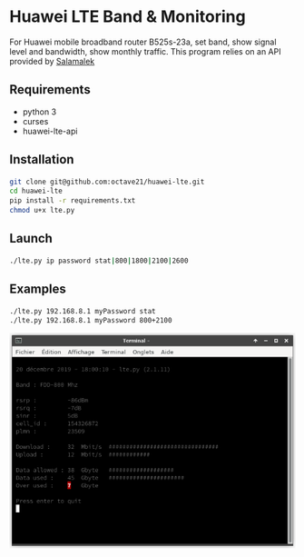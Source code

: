 # Huawei LTE Band & Monitoring

For Huawei mobile broadband router B525s-23a, set band, show signal level and bandwidth, show monthly traffic. 
This program relies on an API provided by [Salamalek](https://github.com/Salamek/huawei-lte-api)

## Requirements
* python 3
* curses
* huawei-lte-api

## Installation
```sh
git clone git@github.com:octave21/huawei-lte.git
cd huawei-lte
pip install -r requirements.txt
chmod u+x lte.py
```

## Launch
```sh
./lte.py ip password stat|800|1800|2100|2600
```

## Examples
```sh
./lte.py 192.168.8.1 myPassword stat
./lte.py 192.168.8.1 myPassword 800+2100
```
![lte](/lte.png)
